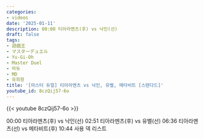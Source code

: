 ```yaml
---
categories:
- videos
date: '2025-01-11'
description: 00:00 티아라멘츠(후) vs 낙인(선)
draft: false
tags:
- 遊戯王
- マスターデュエル
- Yu-Gi-Oh
- Master Duel
- 마듀
- MD
- 유희왕
title: '[마스터 듀얼] 티아라멘츠 vs 낙인, 유벨, 메타비트 [스탠다드]'
youtube_id: 8czQij57-6o
---
```



{{< youtube 8czQij57-6o >}}

00:00 티아라멘츠(후) vs 낙인(선)
02:51 티아라멘츠(후) vs 유벨(선)
06:36 티아라멘츠(선) vs 메타비트(후)
10:44 사용 덱 리스트